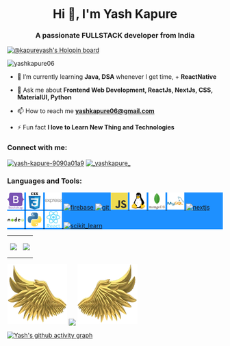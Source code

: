 <h1 align="center">Hi 👋, I'm Yash Kapure</h1>
<h3 align="center">A passionate FULLSTACK developer from India</h3>

[![@kapureyash's Holopin board](https://holopin.io/api/user/board?user=kapureyash)](https://holopin.io/@kapureyash)


<p align="left"> <img src="https://komarev.com/ghpvc/?username=yashkapure06&label=Profile%20views&color=0e75b6&style=flat" alt="yashkapure06" /> </p>


- 🌱 I’m currently learning **Java, DSA** whenever I get time, + **ReactNative**

<!-- 👨‍💻 All of my projects are available at [https://yash-kapure.vercel.app/](https://yash-kapure.vercel.app/) -->

- 💬 Ask me about **Frontend Web Development, ReactJs, NextJs, CSS, MaterialUI, Python**

- 📫 How to reach me **yashkapure06@gmail.com**

<!-- 📄 Know about my experiences [My Portfolio](https://yash-kapure.vercel.app/)-->

- ⚡ Fun fact **I love to Learn New Thing and Technologies**

<h3 align="left">Connect with me:</h3>
<p align="left">
<a href="https://linkedin.com/in/yash-kapure-9090a01a9" target="blank"><img align="center" src="https://raw.githubusercontent.com/rahuldkjain/github-profile-readme-generator/master/src/images/icons/Social/linked-in-alt.svg" alt="yash-kapure-9090a01a9" height="30" width="40" /></a>
<a href="https://instagram.com/_yashkapure_" target="blank"><img align="center" src="https://raw.githubusercontent.com/rahuldkjain/github-profile-readme-generator/master/src/images/icons/Social/instagram.svg" alt="_yashkapure_" height="30" width="40" /></a>
</p>

<h3 align="left">Languages and Tools:</h3>
<p align="left" style="background-color:DodgerBlue"> 
  <a href="https://getbootstrap.com" target="_blank" rel="noreferrer"> <img src="https://raw.githubusercontent.com/devicons/devicon/master/icons/bootstrap/bootstrap-plain-wordmark.svg" alt="bootstrap" width="40" height="40"/> </a> <a href="https://www.w3schools.com/css/" target="_blank" rel="noreferrer"> <img src="https://raw.githubusercontent.com/devicons/devicon/master/icons/css3/css3-original-wordmark.svg" alt="css3" width="40" height="40"/> </a> <a href="https://expressjs.com" target="_blank" rel="noreferrer"> <img src="https://raw.githubusercontent.com/devicons/devicon/master/icons/express/express-original-wordmark.svg" alt="express" width="40" height="40"/> </a> <a href="https://firebase.google.com/" target="_blank" rel="noreferrer"> <img src="https://www.vectorlogo.zone/logos/firebase/firebase-icon.svg" alt="firebase" width="40" height="40"/> </a> <a href="https://git-scm.com/" target="_blank" rel="noreferrer"> <img src="https://www.vectorlogo.zone/logos/git-scm/git-scm-icon.svg" alt="git" width="40" height="40"/> </a> <a href="https://developer.mozilla.org/en-US/docs/Web/JavaScript" target="_blank" rel="noreferrer"> <img src="https://raw.githubusercontent.com/devicons/devicon/master/icons/javascript/javascript-original.svg" alt="javascript" width="40" height="40"/> </a> <a href="https://www.linux.org/" target="_blank" rel="noreferrer"> <img src="https://raw.githubusercontent.com/devicons/devicon/master/icons/linux/linux-original.svg" alt="linux" width="40" height="40"/> </a> <a href="https://www.mongodb.com/" target="_blank" rel="noreferrer"> <img src="https://raw.githubusercontent.com/devicons/devicon/master/icons/mongodb/mongodb-original-wordmark.svg" alt="mongodb" width="40" height="40"/> </a> <a href="https://www.mysql.com/" target="_blank" rel="noreferrer"> <img src="https://raw.githubusercontent.com/devicons/devicon/master/icons/mysql/mysql-original-wordmark.svg" alt="mysql" width="40" height="40"/> </a> <a href="https://nextjs.org/" target="_blank" rel="noreferrer"> <img src="https://cdn.worldvectorlogo.com/logos/nextjs-2.svg" alt="nextjs" width="40" height="40"/> </a> <a href="https://nodejs.org" target="_blank" rel="noreferrer"> <img src="https://raw.githubusercontent.com/devicons/devicon/master/icons/nodejs/nodejs-original-wordmark.svg" alt="nodejs" width="40" height="40"/> </a> <a href="https://www.python.org" target="_blank" rel="noreferrer"> <img src="https://raw.githubusercontent.com/devicons/devicon/master/icons/python/python-original.svg" alt="python" width="40" height="40"/> </a> <a href="https://reactjs.org/" target="_blank" rel="noreferrer"> <img src="https://raw.githubusercontent.com/devicons/devicon/master/icons/react/react-original-wordmark.svg" alt="react" width="40" height="40"/> </a> <a href="https://scikit-learn.org/" target="_blank" rel="noreferrer"> <img src="https://upload.wikimedia.org/wikipedia/commons/0/05/Scikit_learn_logo_small.svg" alt="scikit_learn" width="40" height="40"/> </a> </p>

<table>
<tr>
  <td align="center">
  <p align="center">
  <a href="https://github.com/anubhavdevv">
    <img align="center" src="https://github-readme-stats.vercel.app/api/top-langs?username=yashkapure06&show_icons=true&theme=radical&locale=en&layout=compact"/>
  </a>
  </td>
  <td align="center">
  <a href="https://github.com/anubhavdevv">
    <img align="center" height="190px" src="https://github-readme-stats.vercel.app/api?username=yashkapure06&show_icons=true&theme=radical&locale=en" />
  </a>
  </td>
</p>
</details>
</table>


<p align="left">
<img height="140" width="140" src="https://github.com/Yashkapure06/Yashkapure06/blob/main/PNG/left.png">

<img align="center" src="https://github-readme-streak-stats.herokuapp.com/?user=Yashkapure06&theme=radical&hide_border=false"/>

<img height="140" width="140" src="https://github.com/Yashkapure06/Yashkapure06/blob/main/PNG/right.png">

</p>

[![Yash's github activity graph](https://activity-graph.herokuapp.com/graph?username=Yashkapure06&bg_color=000000&color=4c9d9e&line=e2a2be&point=0cfd08&area=true&hide_border=true)](https://github.com/ashutosh00710/github-readme-activity-graph)

<!-- # 📊GitHub Stats :

<p><img  height="450" width="100%" align="center" src="https://wakatime.com/share/@_yashkapure_/9c82d094-708b-45f5-97dd-5a2a19a126a3.svg" alt="yashkapure06" /></p>
-->

<!-- ![](https://github-readme-stats.vercel.app/api?username=Yashkapure06&theme=dark&hide_border=false&include_all_commits=false&count_private=true)<br/>-->
<!-- ![](https://github-readme-stats.vercel.app/api/top-langs/?username=Yashkapure06&theme=dark&hide_border=false&include_all_commits=false&count_private=true&layout=compact)-->

